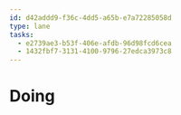 ```yaml
---
id: d42addd9-f36c-4dd5-a65b-e7a72285058d
type: lane
tasks:
  - e2739ae3-b53f-406e-afdb-96d98fcd6cea
  - 1432fbf7-3131-4100-9796-27edca3973c8
---
```


# Doing
